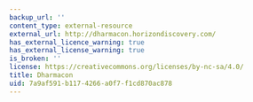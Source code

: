 ```yaml
---
backup_url: ''
content_type: external-resource
external_url: http://dharmacon.horizondiscovery.com/
has_external_licence_warning: true
has_external_license_warning: true
is_broken: ''
license: https://creativecommons.org/licenses/by-nc-sa/4.0/
title: Dharmacon
uid: 7a9af591-b117-4266-a0f7-f1cd870ac878
---
```

